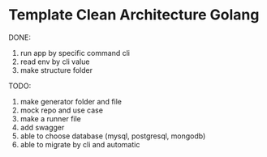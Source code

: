 # Template Clean Architecture Golang

DONE:
1. run app by specific command cli
2. read env by cli value
3. make structure folder

TODO:
1. make generator folder and file
2. mock repo and use case
3. make a runner file
4. add swagger
5. able to choose database (mysql, postgresql, mongodb)
6. able to migrate by cli and automatic
